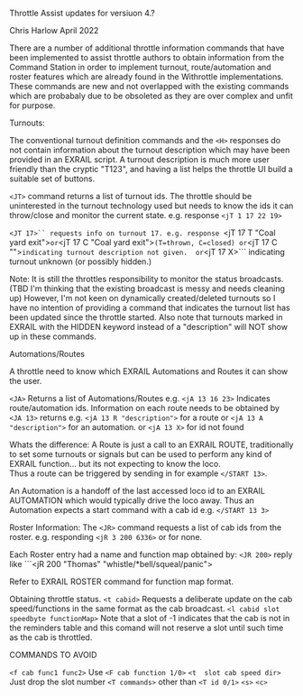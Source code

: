 Throttle Assist updates for versiuon 4.?

Chris Harlow April 2022

There are a number of additional throttle information commands that have been implemented to assist throttle authors to obtain information from the Command Station in order to implement turnout, route/automation and roster features which are already found in the Withrottle implementations. 
These commands are new and not overlapped with the existing commands which are probabaly due to be obsoleted as they are over complex and unfit for purpose. 

Turnouts:

The conventional turnout definition commands and the ```<H>``` responses do not contain information about the turnout description which may have been provided in an EXRAIL script. A turnout description is much more user friendly than the cryptic "T123", and having a list helps the throttle UI build a suitable set of buttons.

```<JT>``` command returns a list of turnout ids. The throttle should be uninterested in the turnout technology used but needs to know the ids it can throw/close and monitor the current state. 
e.g.  response ```<jT 1 17 22 19>``` 

```<JT 17>`` requests info on turnout 17.
e.g. response ```<jT 17 T "Coal yard exit">``` or ```<jT 17 C "Coal yard exit">```
(T=thrown, C=closed)
or ```<jT 17 C "">``` indicating turnout description not given. 
or ```<jT 17 X>``` indicating turnout unknown (or possibly hidden.) 

Note: It is still the throttles responsibility to monitor the status broadcasts.
 (TBD I'm thinking that the existing broadcast is messy and needs cleaning up)
 However, I'm not keen on dynamically created/deleted turnouts so I have no intention of providing a command that indicates the turnout list has been updated since the throttle started. 
 Also note that turnouts marked in EXRAIL with the HIDDEN keyword instead of a "description" will NOT show up in these commands. 


 Automations/Routes

 A throttle need to know which EXRAIL Automations and Routes it can show the user.

 ```<JA>``` Returns a list of Automations/Routes
 e.g. ```<jA 13 16 23>```
 Indicates route/automation ids.
 Information on each route needs to be obtained by 
 ```<JA 13>``` 
 returns e.g. ```<jA 13 R "description">``` for a route
 or  ```<jA 13 A "description">``` for an automation. 
 or ```<jA 13 X>``` for id not found

 Whats the difference: 
   A Route is just a call to an EXRAIL ROUTE, traditionally to set some turnouts or signals but can be used to perform any kind of EXRAIL function... but its not expecting to know the loco.  
   Thus a route can be triggered by sending in for example ```</START 13>```. 
 
   An Automation is a handoff of the last accessed loco id to an EXRAIL AUTOMATION which would typically drive the loco away.
   Thus an Automation expects a start command with a cab id
   e.g. ```</START 13 3>```


   Roster Information:
   The ```<JR>``` command requests a list of cab ids from the roster.
   e.g. responding ```<jR 3 200 6336>```
   or <jR> for none. 

   Each Roster entry had a name and function map obtained by:
   ```<JR 200>```  reply like ```<jR 200 "Thomas" "whistle/*bell/squeal/panic">
   
   Refer to EXRAIL ROSTER command for function map format.


  Obtaining throttle status.
  ```<t cabid>```  Requests a deliberate update on the cab speed/functions in the same format as the cab broadcast.
     ```<l cabid slot speedbyte functionMap>```
      Note that a slot of -1 indicates that the cab is not in the reminders table and this comand will not reserve a slot until such time as the cab is throttled.


  COMMANDS TO AVOID

  ```<f cab func1 func2>```     Use ```<F cab function 1/0>```
  ```<t  slot cab speed dir>``` Just drop the slot number 
  ```<T commands>``` other than ```<T id 0/1>```
  ```<s>```
  ```<c>```




